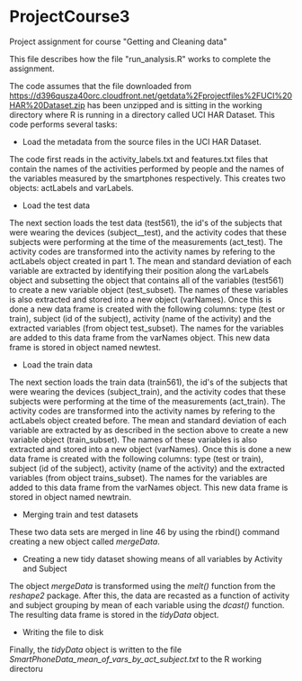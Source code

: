 ProjectCourse3
==============

Project assignment for course "Getting and Cleaning data"

This file describes how the file "run_analysis.R" works to complete the assignment.

The code assumes that the file downloaded from https://d396qusza40orc.cloudfront.net/getdata%2Fprojectfiles%2FUCI%20HAR%20Dataset.zip 
has been unzipped and is  sitting in the working directory where R is running in a directory called UCI HAR Dataset.
This code performs several tasks:

* Load the metadata from the source files in the UCI HAR Dataset.

The code first reads in the activity_labels.txt and features.txt files that contain the names of the activities performed by people and the names of the variables measured by the smartphones respectively. This creates two objects: actLabels and varLabels. 

* Load the test data

The next section loads the test data (test561), the id's of the subjects that were wearing the devices (subject__test), and the activity codes that these subjects were performing at the time of the measurements (act_test). The activity codes are transformed into the activity names by refering to the actLabels object created in part 1. The mean and standard deviation of each variable are extracted by identifying their position along the varLabels object and subsetting the object that contains all of the variables (test561) to create a new variable object (test_subset). The names of these variables is also extracted and stored into a new object (varNames). Once this is done a new data frame is created with the following columns: type (test or train), subject (id of the subject), activity (name of the activity) and the extracted variables (from object test_subset). The names for the variables are added to this data frame from the varNames object. This new data frame is stored in object named newtest.

* Load the train data

The next section loads the train data (train561), the id's of the subjects that were wearing the devices (subject_train), and the activity codes that these subjects were performing at the time of the measurements (act_train). The activity codes are transformed into the activity names by refering to the actLabels object created before. The mean and standard deviation of each variable are extracted by as described in the section above to create a new variable object (train_subset). The names of these variables is also extracted and stored into a new object (varNames). Once this is done a new data frame is created with the following columns: type (test or train), subject (id of the subject), activity (name of the activity) and the extracted variables (from object trains_subset). The names for the variables are added to this data frame from the varNames object. This new data frame is stored in object named newtrain.

* Merging train and test datasets

These two data sets are merged in line 46 by using the rbind() command creating a new object called _mergeData_.

* Creating a new tidy dataset showing means of all variables by Activity and Subject

The object _mergeData_ is transformed using the _melt()_ function from the _reshape2_ package. After this, the data are recasted as a function of activity and subject grouping by mean of each variable using the _dcast()_ function. The resulting data frame is stored in the _tidyData_ object.

* Writing the file to disk

Finally, the _tidyData_ object is written to the file *SmartPhoneData_mean_of_vars_by_act_subject.txt* to the R working directoru









